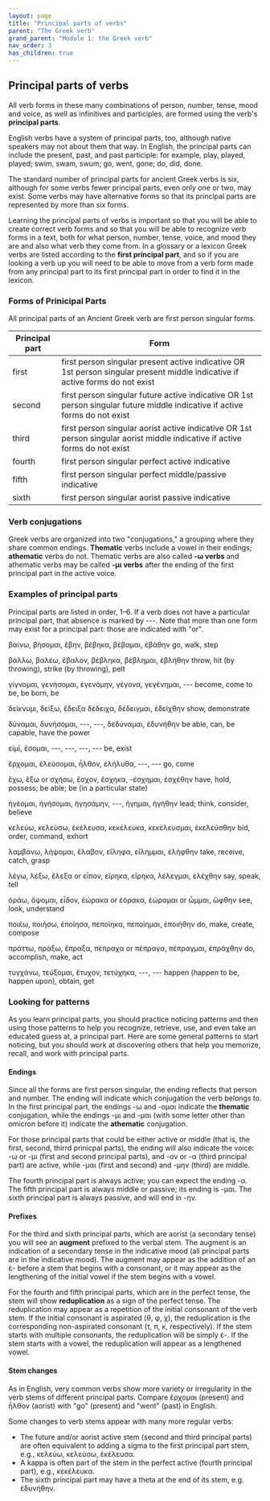 ```yaml
---
layout: page
title: "Principal parts of verbs"
parent: "The Greek verb"
grand_parent: "Module 1: the Greek verb"
nav_order: 3
has_children: true
---
```



## Principal parts of verbs

All verb forms in these many combinations of person, number, tense, mood and voice, as well as infinitives and participles, are formed using the verb's **principal parts**. 

English verbs have a system of principal parts, too, although native speakers may not about them that way. In English, the principal parts can include the present, past, and past participle: for example, play, played, played; swim, swam, swum; go, went, gone; do, did, done. 

The standard number of principal parts for ancient Greek verbs is six, although for some verbs fewer principal parts, even only one or two, may exist. Some verbs may have alternative forms so that its principal parts are represented by more than six forms. 

Learning the principal parts of verbs is important so that you will be able to create correct verb forms and so that you will be able to recognize verb forms in a text, both for what person, number, tense, voice, and mood they are and also what verb they come from. In a glossary or a lexicon Greek verbs are listed according to the **first principal part**, and so if you are looking a verb up you will need to be able to move from a verb form made from any principal part to its first principal part in order to find it in the lexicon.

### Forms of Prinicipal Parts

All principal parts of an Ancient Greek verb are first person singular forms. 

| Principal part | Form |
| --- | --- |
| first	|	first person singular present active indicative OR 1st person singular present middle indicative if active forms do not exist |
| second	|	first person singular future active indicative OR 1st person singular future middle indicative if active forms do not exist |
| third	|	first person singular aorist active indicative OR 1st person singular aorist middle indicative if active forms do not exist |
| fourth	|	first person singular perfect active indicative |
| fifth	|	first person singular perfect middle/passive indicative |
| sixth	|	first person singular aorist passive indicative |

### Verb conjugations

Greek verbs are organized into two "conjugations," a grouping where they share common endings.  **Thematic** verbs include a vowel in their endings; **athematic** verbs do not. Thematic verbs are also called **-ω verbs** and athematic verbs may be called **-μι verbs** after the ending of the first principal part in the active voice.

### Examples of principal parts

Principal parts are listed in order, 1–6. If a verb does not have a particular principal part, that absence is marked by ---. Note that more than one form may exist for a principal part: those are indicated with "or".

βαίνω, βήσομαι, ἔβην, βέβηκα, βέβαμαι, ἐβάθην go, walk, step

βάλλω, βαλέω, ἔβαλον, βέβληκα, βέβλημαι, ἐβλήθην throw, hit (by throwing), strike (by throwing), pelt

γίγνομαι, γενήσομαι, ἐγενόμην, γέγονα, γεγένημαι, --- become, come to be, be born, be

δείκνυμι, δείξω, ἔδειξα δέδειχα, δέδειγμαι, ἐδείχθην show, demonstrate

δύναμαι, δυνήσομαι, ---, ---, δεδύναμαι, ἐδυνήθην be able, can, be capable, have the power

εἰμί, ἔσομαι, ---, ---, ---, --- be, exist

ἔρχομαι, ἐλεύσομαι, ἦλθον, ἐλήλυθα, ---, --- go, come

ἔχω, ἕξω or σχήσω, ἔσχον, ἔσχηκα, -έσχημαι, ἐσχέθην have, hold, possess; be able; be (in a particular state)

ἡγέομαι, ἡγήσομαι, ἡγησάμην, ---, ἥγημαι, ἡγήθην lead; think, consider, believe

κελεύω, κελεύσω, ἐκέλευσα, κεκέλευκα, κεκέλευσμαι, ἐκελεύσθην bid, order, command, exhort 

λαμβάνω, λήψομαι, ἔλαβον, εἴληφα, εἴλημμαι, ἐλήφθην take, receive, catch, grasp

λέγω, λέξω, ἔλεξα or εἶπον, εἴρηκα, εἴρηκα, λέλεγμαι, ἐλέχθην say, speak, tell

ὁράω, ὄψομαι, εἶδον, ἑώρακα or ἑόρακα, ἑώραμαι or ὦμμαι, ὤφθην see, look, understand

ποιέω, ποιήσω, ἐποίησα, πεποίηκα, πεποίημαι, ἐποιήθην do, make, create, compose

πράττω, πράξω, ἔπραξα, πέπραχα or πέπραγα, πέπραγμαι, ἐπράχθην do, accomplish, make, act

τυγχάνω, τεύξομαι, ἔτυχον, τετύχηκα, ---, --- happen (happen to be, happen upon), obtain, get



### Looking for patterns

As you learn principal parts, you should practice noticing patterns and then using those patterns to help you recognize, retrieve, use, and even take an educated guess at, a principal part. Here are some general patterns to start noticing, but you should work at discovering others that help you memorize, recall, and work with principal parts.


#### Endings

Since all the forms are first person singular, the ending reflects that person and number. The ending will indicate which conjugation the verb belongs to. In the first principal part, the endings -ω and -ομαι indicate the **thematic** conjugation, while the endings -μι and -μαι (with some letter other than omicron before it) indicate the **athematic** conjugation. 

For those principal parts that could be either active or middle (that is, the first, second, thirrd prinicpal parts), the ending will also indicate the voice: -ω or -μι (first and second principal parts), and -ον or -α (third principal part) are active, while -μαι (first and second) and -μην (third) are middle. 

The fourth principal part is always active; you can expect the ending -α. 
The fifth principal part is always middle or passive; its ending is -μαι. 
The sixth principal part is always passive, and will end in -ην.  

#### Prefixes

For the third and sixth principal parts, which are aorist (a secondary tense) you will see an **augment** prefixed to the verbal stem. The augment is an indication of a secondary tense in the indicative mood (all principal parts are in the indicative mood). The augment may appear as the addition of an ἐ- before a stem that begins with a consonant, or it may appear as the lengthening of the initial vowel if the stem begins with a vowel.

For the fourth and fifth principal parts, which are in the perfect tense, the stem will show **reduplication** as a sign of the perfect tense. The reduplication may appear as a repetition of the initial consonant of the verb stem. If the initial consonant is aspirated (θ, φ, χ), the reduplication is the corresponding non-aspirated consonant (τ, π, κ, respectively). If the stem starts with multiple consonants, the reduplication will be simply ἐ-. If the stem starts with a vowel, the reduplication will appear as a lengthened vowel.

#### Stem changes

As in English, very common verbs show more variety or irregularity in the verb stems of different principal parts. Compare ἔρχομαι (present) and ἦλθον (aorist) with "go" (present) and "went" (past) in English.

Some changes to verb stems appear with many more regular verbs: 

- The future and/or aorist active stem (second and third principal parts) are often equivalent to adding a sigma to the first principal part stem, e.g., κελεύω, κελεύσω, ἐκέλευσα. 
- A kappa is often part of the stem in the perfect active (fourth principal part), e.g., κεκέλευκα. 
- The sixth principal part may have a theta at the end of its stem, e.g. ἐδυνήθην.
